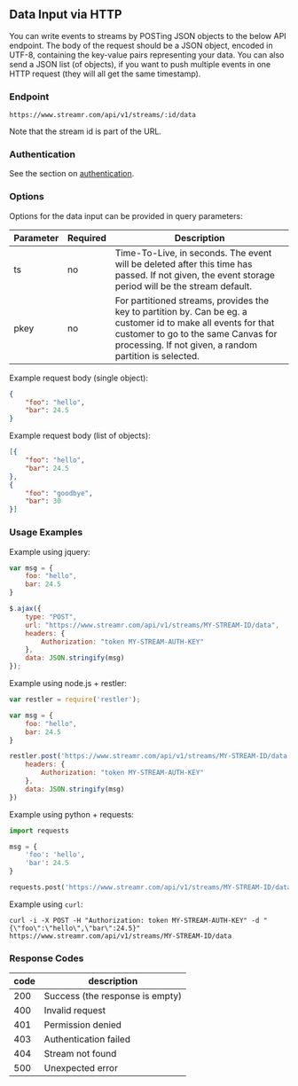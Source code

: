 <!-- note that this readme is embedded on API Documentation page within Streamr. Please don't use first-level headings (h1). -->
## Data Input via HTTP

You can write events to streams by POSTing JSON objects to the below API endpoint. The body of the request should be a JSON object, encoded in UTF-8, containing the key-value pairs representing your data. You can also send a JSON list (of objects), if you want to push multiple events in one HTTP request (they will all get the same timestamp).

### Endpoint

`https://www.streamr.com/api/v1/streams/:id/data`

Note that the stream id is part of the URL.

### Authentication

See the section on [authentication](#authentication).

### Options

Options for the data input can be provided in query parameters:

Parameter | Required | Description
--------- | -------- | -----------
ts        | no       | Time-To-Live, in seconds. The event will be deleted after this time has passed. If not given, the event storage period will be the stream default.
pkey      | no       | For partitioned streams, provides the key to partition by. Can be eg. a customer id to make all events for that customer to go to the same Canvas for processing. If not given, a random partition is selected.


Example request body (single object):

```json
{
	"foo": "hello",
	"bar": 24.5
}
```

Example request body (list of objects):

```json
[{
	"foo": "hello",
	"bar": 24.5
},
{
	"foo": "goodbye",
	"bar": 30
}]
```

### Usage Examples

Example using jquery:

```javascript
var msg = {
	foo: "hello",
	bar: 24.5
}

$.ajax({
	type: "POST",
	url: "https://www.streamr.com/api/v1/streams/MY-STREAM-ID/data",
    headers: {
        Authorization: "token MY-STREAM-AUTH-KEY"
    },
	data: JSON.stringify(msg)
});
```

Example using node.js + restler:

```javascript
var restler = require('restler');

var msg = {
	foo: "hello",
	bar: 24.5
}

restler.post('https://www.streamr.com/api/v1/streams/MY-STREAM-ID/data', {
    headers: {
        Authorization: "token MY-STREAM-AUTH-KEY"
    },
	data: JSON.stringify(msg)
})
```

Example using python + requests:

```python
import requests

msg = {
	'foo': 'hello',
	'bar': 24.5
}

requests.post('https://www.streamr.com/api/v1/streams/MY-STREAM-ID/data?auth=MY-STREAM-AUTH-KEY', json=msg, headers={'Authorization': 'token MY-STREAM-AUTH-KEY'})
```

Example using `curl`:

```
curl -i -X POST -H "Authorization: token MY-STREAM-AUTH-KEY" -d "{\"foo\":\"hello\",\"bar\":24.5}" https://www.streamr.com/api/v1/streams/MY-STREAM-ID/data
```

### Response Codes

code | description
---- | -----------
200  | Success (the response is empty)
400  | Invalid request
401  | Permission denied
403  | Authentication failed
404  | Stream not found
500  | Unexpected error
